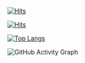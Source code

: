 [![Hits](https://hits.seeyoufarm.com/api/count/incr/badge.svg?url=https%3A%2F%2Fgithub.com%2Foencao1041%2Foencao1041&count_bg=%23FFFFFF&title_bg=%23FF00AA&icon=instagram.svg&icon_color=%23FFFFFF&title=chaeyeong+Instagram&edge_flat=false)](https://instagram.com/chaecheao)

[![Hits](https://hits.seeyoufarm.com/api/count/incr/badge.svg?url=https%3A%2F%2Fgithub.com%2Foencao1041%2Foencao1041&count_bg=%23FFFFFF&title_bg=%231EC800&icon=blogger.svg&icon_color=%23FFFFFF&title=chaeyeong+naverblog&edge_flat=false)](https://blog.naver.com/119dpdltm)

[![Top Langs](https://github-readme-stats.vercel.app/api/top-langs/?username=oencao1041)](https://search.pstatic.net/common/?src=http%3A%2F%2Fblogfiles.naver.net%2FMjAyMTAyMjFfMjY2%2FMDAxNjEzODg2NDMwODc4.NHnc5MFtdvGt19i3R1ystVGjNMtOdl3Jk2iLprVqrcgg.xGqpUazYPmEiCHBPT0N4XDoOAcUMCACQF69T8msx1Mgg.PNG.amelblue%2F3547168412_92utryhW_792e5523ecbd7ef46c1f8e51a945d81c39f53ece.png&type=sc960_832)

![GitHub Activity Graph](https://activity-graph.herokuapp.com/graph?username=oencao1041)  

